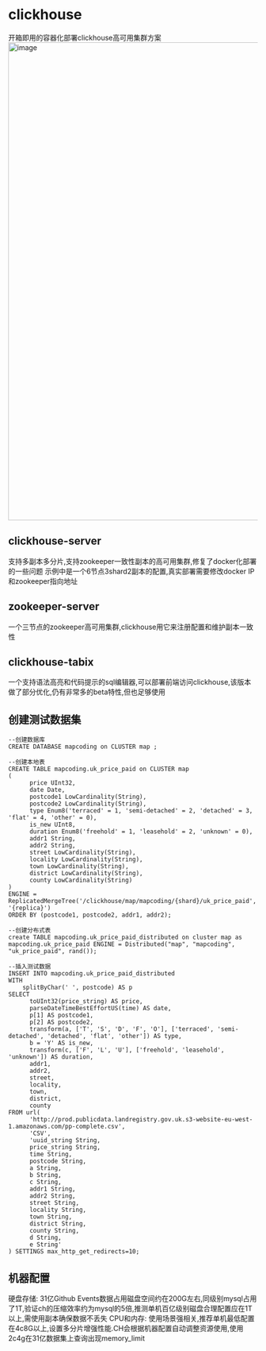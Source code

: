 # clickhouse
开箱即用的容器化部署clickhouse高可用集群方案
<img width="963" alt="image" src="https://github.com/mapcoding-cn/clickhouse/assets/15833367/c2681fc7-419e-4ddf-a247-b6b429d808ec">


## clickhouse-server
支持多副本多分片,支持zookeeper一致性副本的高可用集群,修复了docker化部署的一些问题
示例中是一个6节点3shard2副本的配置,真实部署需要修改docker IP和zookeeper指向地址
## zookeeper-server
一个三节点的zookeeper高可用集群,clickhouse用它来注册配置和维护副本一致性
## clickhouse-tabix
一个支持语法高亮和代码提示的sql编辑器,可以部署前端访问clickhouse,该版本做了部分优化,仍有非常多的beta特性,但也足够使用

## 创建测试数据集
```
--创建数据库
CREATE DATABASE mapcoding on CLUSTER map ; 

--创建本地表
CREATE TABLE mapcoding.uk_price_paid on CLUSTER map
(
      price UInt32,
      date Date,
      postcode1 LowCardinality(String),
      postcode2 LowCardinality(String),
      type Enum8('terraced' = 1, 'semi-detached' = 2, 'detached' = 3, 'flat' = 4, 'other' = 0),
      is_new UInt8,
      duration Enum8('freehold' = 1, 'leasehold' = 2, 'unknown' = 0),
      addr1 String,
      addr2 String,
      street LowCardinality(String),
      locality LowCardinality(String),
      town LowCardinality(String),
      district LowCardinality(String),
      county LowCardinality(String)
)
ENGINE = ReplicatedMergeTree('/clickhouse/map/mapcoding/{shard}/uk_price_paid', '{replica}')
ORDER BY (postcode1, postcode2, addr1, addr2);

--创建分布式表
create TABLE mapcoding.uk_price_paid_distributed on cluster map as mapcoding.uk_price_paid ENGINE = Distributed("map", "mapcoding", "uk_price_paid", rand());

--插入测试数据
INSERT INTO mapcoding.uk_price_paid_distributed
WITH
    splitByChar(' ', postcode) AS p
SELECT
      toUInt32(price_string) AS price,
      parseDateTimeBestEffortUS(time) AS date,
      p[1] AS postcode1,
      p[2] AS postcode2,
      transform(a, ['T', 'S', 'D', 'F', 'O'], ['terraced', 'semi-detached', 'detached', 'flat', 'other']) AS type,
      b = 'Y' AS is_new,
      transform(c, ['F', 'L', 'U'], ['freehold', 'leasehold', 'unknown']) AS duration,
      addr1,
      addr2,
      street,
      locality,
      town,
      district,
      county
FROM url(
      'http://prod.publicdata.landregistry.gov.uk.s3-website-eu-west-1.amazonaws.com/pp-complete.csv',
      'CSV',
      'uuid_string String,
      price_string String,
      time String,
      postcode String,
      a String,
      b String,
      c String,
      addr1 String,
      addr2 String,
      street String,
      locality String,
      town String,
      district String,
      county String,
      d String,
      e String'
) SETTINGS max_http_get_redirects=10;
```

## 机器配置

硬盘存储: 31亿Github Events数据占用磁盘空间约在200G左右,同级别mysql占用了1T,验证ch的压缩效率约为mysql的5倍,推测单机百亿级别磁盘合理配置应在1T以上,需使用副本确保数据不丢失
CPU和内存: 使用场景强相关,推荐单机最低配置在4c8G以上,设置多分片增强性能.CH会根据机器配置自动调整资源使用,使用2c4g在31亿数据集上查询出现memory_limit

